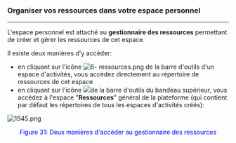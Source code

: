 ### Organiser vos ressources dans votre espace personnel

---

L'espace personnel est attaché au **gestionnaire des ressources** permettant de créer et gérer les ressources de cet espace.
 
Il existe deux manières d'y accéder:

* en cliquant sur l'icône ![6- ressources.png](http://www.claroline.net/file/resource/media/1867) de la barre d'outils d'un espace d'activités, vous accédez directement au répertoire de ressources de cet espace
* en cliquant sur l'icône ![](http://www.claroline.net/file/resource/media/1867)de la barre d'outils du bandeau supérieur, vous accédez à l'espace "**Ressources**" général de la plateforme \(qui contient par défaut les répertoires de tous les espaces d'activités créés\):

![1945.png](http://www.claroline.net/uploads/custom/images/1945.png)

<p style ="text-align: center; color: blue">Figure 31: Deux manières d'accéder au gestionnaire des ressources</p>
